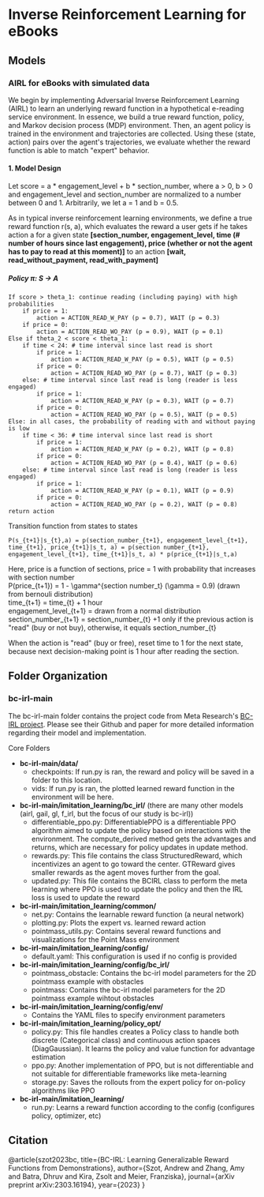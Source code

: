# Inverse Reinforcement Learning for eBooks

## Models

### AIRL for eBooks with simulated data
We begin by implementing Adversarial Inverse Reinforcement Learning (AIRL) to learn an underlying reward function in a hypothetical e-reading service environment. In essence, we build a true reward function, policy, and Markov decision process (MDP) environment. Then, an agent policy is trained in the environment and trajectories are collected. Using these (state, action) pairs over the agent's trajectories, we evaluate whether the reward function is able to match "expert" behavior.

#### 1. Model Design
Let score = a * engagement_level + b * section_number, where a > 0, b > 0 and engagement_level and section_number are normalized to a number between 0 and 1. Arbitrarily, we let a = 1 and b = 0.5.

As in typical inverse reinforcement learning environments, we define a true reward function r(s, a), which evaluates the reward a user gets if he takes action a for a given state **[section_number, engagement_level, time (# number of hours since last engagement), price (whether or not the agent has to pay to read at this moment)]** to an action **[wait, read_without_payment, read_with_payment]**

##### Policy π: S -> A
```
If score > theta_1: continue reading (including paying) with high probabilities
    if price = 1:
        action = ACTION_READ_W_PAY (p = 0.7), WAIT (p = 0.3)
    if price = 0:
        action = ACTION_READ_WO_PAY (p = 0.9), WAIT (p = 0.1)
Else if theta_2 < score < theta_1: 
    if time < 24: # time interval since last read is short
        if price = 1:
            action = ACTION_READ_W_PAY (p = 0.5), WAIT (p = 0.5)
        if price = 0:
            action = ACTION_READ_WO_PAY (p = 0.7), WAIT (p = 0.3)	
    else: # time interval since last read is long (reader is less engaged)
        if price = 1:
            action = ACTION_READ_W_PAY (p = 0.3), WAIT (p = 0.7)
        if price = 0:
            action = ACTION_READ_WO_PAY (p = 0.5), WAIT (p = 0.5)				
Else: in all cases, the probability of reading with and without paying is low
    if time < 36: # time interval since last read is short
        if price = 1:
            action = ACTION_READ_W_PAY (p = 0.2), WAIT (p = 0.8)
        if price = 0:
            action = ACTION_READ_WO_PAY (p = 0.4), WAIT (p = 0.6)	
    else: # time interval since last read is long (reader is less engaged)
        if price = 1:
            action = ACTION_READ_W_PAY (p = 0.1), WAIT (p = 0.9)
        if price = 0:
            action = ACTION_READ_WO_PAY (p = 0.2), WAIT (p = 0.8)		
return action		
```
<!-- ```
    if score > theta_1, continue reading (including paying):
      if price = 1, read with paying (r = 5), wait (r = -1)
      if price = 0, read without paying (r = 9), wait (r = -1)
    else if theta_2 < score <= theta_1, 
      if time since last read < 24 hours:
          if price = 1, read with paying (r = 4), wait (r = -1)
          if price = 0, read (r = 7), wait (r = -1)
      else: # continue reading only if free (do not pay)
          if price = 1, read with paying (r = 3), wait (r = -1)
          if price = 0, read (r = 6), wait (r = -1)
    else:
      if  time since last read < 36 hours, continue reading only if free (do not pay) 
          if price = 1, read with paying (r = 2), wait (r = -1)
          if price = 0, read (r = 5), wait (r = -1)
      else: wait (no reading)
          if price = 1, read with paying (r = 1), wait (r = -1)
          if price = 0, read (r = 3), wait (r = -1)
``` -->
Transition function from states to states
```
P(s_{t+1}|s_{t},a) = p(section_number_{t+1}, engagement_level_{t+1}, time_{t+1}, price_{t+1}|s_t, a) = p(section number_{t+1}, engagement_level_{t+1}, time_{t+1}|s_t, a) * p(price_{t+1}|s_t,a)
```

Here, price is a function of sections, price = 1 with probability that increases with section number  
P(price_{t+1}) =  1 - \gamma^{section number_t} (\gamma = 0.9) (drawn from bernouli distribution)  
time_{t+1} = time_{t} + 1 hour  
engagement_level_{t+1} = drawn from a normal distribution  
section_number_{t+1} = section_number_{t} +1 only if the previous action is "read" (buy or not buy), otherwise, it equals section_number_{t}  

When the action is "read" (buy or free), reset time to 1 for the next state, because next decision-making point is 1 hour after reading the section.

## Folder Organization

### bc-irl-main

The bc-irl-main folder contains the project code from Meta Research's [BC-IRL project](https://github.com/facebookresearch/bc-irl). Please see their Github and paper for more detailed information regarding their model and implementation. 

Core Folders
- **bc-irl-main/data/**
    - checkpoints: If run.py is ran, the reward and policy will be saved in a folder to this location.
    - vids: If run.py is ran, the plotted learned reward function in the environment will be here.
- **bc-irl-main/imitation_learning/bc_irl/** (there are many other models (airl, gail, gl, f_irl, but the focus of our study is bc-irl))
    - differentiable_ppo.py: DifferentiablePPO is a differentiable PPO algorithm aimed to update the policy based on interactions with the environment. The compute_derived method gets the advantages and returns, which are necessary for policy updates in update method.
    - rewards.py: This file contains the class StructuredReward, which incentivizes an agent to go toward the center. GTReward gives smaller rewards as the agent moves further from the goal.
    - updated.py: This file contains the BCIRL class to perform the meta learning where PPO is used to update the policy and then the IRL loss is used to update the reward
- **bc-irl-main/imitation_learning/common/**
    - net.py: Contains the learnable reward function (a neural network)
    - plotting.py: Plots the expert vs. learned reward action
    - pointmass_utils.py: Contains several reward functions and visualizations for the Point Mass environment
- **bc-irl-main/imitation_learning/config/**
    - default.yaml: This configuration is used if no config is provided
- **bc-irl-main/imitation_learning/config/bc_irl/**
    - pointmass_obstacle: Contains the bc-irl model parameters for the 2D pointmass example with obstacles
    - pointmass: Contains the bc-irl model parameters for the 2D pointmass example wihtout obstacles
- **bc-irl-main/imitation_learning/config/env/**
    - Contains the YAML files to specify environment parameters
- **bc-irl-main/imitation_learning/policy_opt/**
    - policy.py: This file handles creates a Policy class to handle both discrete (Categorical class) and continuous action spaces (DiagGaussian). It learns the policy and value function for advantage estimation
    - ppo.py: Another implementation of PPO, but is not differentiable and not suitable for differentiable frameworks like meta-learning
    - storage.py: Saves the rollouts from the expert policy for on-policy algorithms like PPO
- **bc-irl-main/imitation_learning/**
    - run.py: Learns a reward function according to the config (configures policy, optimizer, etc)




## Citation
@article{szot2023bc,
  title={BC-IRL: Learning Generalizable Reward Functions from Demonstrations},
  author={Szot, Andrew and Zhang, Amy and Batra, Dhruv and Kira, Zsolt and Meier, Franziska},
  journal={arXiv preprint arXiv:2303.16194},
  year={2023}
}